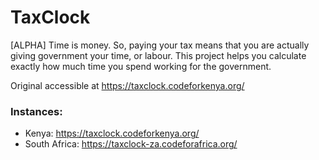 # TaxClock

[ALPHA] Time is money. So, paying your tax means that you are actually giving government your time, or labour. This project helps you calculate exactly how much time you spend working for the government.

Original accessible at https://taxclock.codeforkenya.org/

### Instances:

- Kenya: https://taxclock.codeforkenya.org/
- South Africa: https://taxclock-za.codeforafrica.org/
